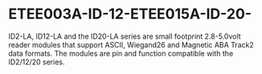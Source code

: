 # ETEE003A-ID-12-ETEE015A-ID-20-
ID2-LA, ID12-LA and the ID20-LA series are small footprint 2.8-5.0volt reader modules that support ASCII, Wiegand26 and Magnetic ABA Track2 data formats. The modules are pin and function compatible with the ID2/12/20 series.
